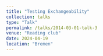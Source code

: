 ```yaml
---
title: "Testing Exchangeability"
collection: talks
type: "Talk"
permalink: /talks/2014-03-01-talk-3
venue: "Reading club"
date: 2024-04-19
location: "Bremen"
---
```


